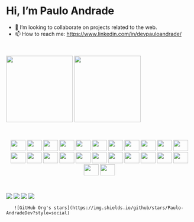   <h1> Hi, I’m Paulo Andrade </h1>
  
  
- 👀 I’m looking to collaborate on projects related to the web.
- 📫 How to reach me: https://www.linkedin.com/in/devpauloandrade/

<p>&nbsp;</p>

<div>
<a href="https://github.com/Paulo-AndradeDev"></a>
<img height="180em" src="https://github-readme-stats.vercel.app/api?username=Paulo-AndradeDev&show_icons=true&theme=dracula&include_all_commits=true&count_private=true"/>
<img height="180em" src="https://github-readme-stats.vercel.app/api/top-langs/?username=Paulo-AndradeDev&layout=compact&langs_count=16&theme=dracula"/>
</div>

<p>&nbsp;</p>

<div style="display: inline-block;">
  <center>
<img height="30" width="40" src="https://cdn.jsdelivr.net/gh/devicons/devicon/icons/behance/behance-original.svg" />
            <img height="30" width="40" src="https://cdn.jsdelivr.net/gh/devicons/devicon/icons/bootstrap/bootstrap-original-wordmark.svg" />
            <img height="30" width="40" src="https://cdn.jsdelivr.net/gh/devicons/devicon/icons/codeigniter/codeigniter-plain-wordmark.svg" />
            <img height="30" width="40" src="https://cdn.jsdelivr.net/gh/devicons/devicon/icons/composer/composer-original.svg" />
            <img height="30" width="40" src="https://cdn.jsdelivr.net/gh/devicons/devicon/icons/css3/css3-original.svg" />
            <img height="30" width="40" src="https://cdn.jsdelivr.net/gh/devicons/devicon/icons/django/django-plain.svg" />
            <img height="30" width="40" src="https://cdn.jsdelivr.net/gh/devicons/devicon/icons/docker/docker-original-wordmark.svg" />
            <img height="30" width="40" src="https://cdn.jsdelivr.net/gh/devicons/devicon/icons/figma/figma-original.svg" />
            <img height="30" width="40" src="https://cdn.jsdelivr.net/gh/devicons/devicon/icons/filezilla/filezilla-plain.svg" />
            <img height="30" width="40" src="https://cdn.jsdelivr.net/gh/devicons/devicon/icons/git/git-original-wordmark.svg" />
            <img height="30" width="40" src="https://cdn.jsdelivr.net/gh/devicons/devicon/icons/html5/html5-original.svg" />
            <img height="30" width="40" src="https://cdn.jsdelivr.net/gh/devicons/devicon/icons/java/java-original-wordmark.svg" />
            <img height="30" width="40" src="https://cdn.jsdelivr.net/gh/devicons/devicon/icons/javascript/javascript-original.svg" />
            <img height="30" width="40" src="https://cdn.jsdelivr.net/gh/devicons/devicon/icons/jquery/jquery-original-wordmark.svg" />
            <img height="30" width="40" src="https://cdn.jsdelivr.net/gh/devicons/devicon/icons/jupyter/jupyter-original.svg" />
            <img height="30" width="40" src="https://cdn.jsdelivr.net/gh/devicons/devicon/icons/mysql/mysql-original.svg" />
            <img height="30" width="40" src="https://cdn.jsdelivr.net/gh/devicons/devicon/icons/php/php-original.svg" />
            <img height="30" width="40" src="https://cdn.jsdelivr.net/gh/devicons/devicon/icons/postgresql/postgresql-original-wordmark.svg" />
            <img height="30" width="40" src="https://cdn.jsdelivr.net/gh/devicons/devicon/icons/pycharm/pycharm-original.svg" />
            <img height="30" width="40" src="https://cdn.jsdelivr.net/gh/devicons/devicon/icons/python/python-original.svg" />
            <img height="30" width="40" src="https://cdn.jsdelivr.net/gh/devicons/devicon/icons/sqlite/sqlite-original-wordmark.svg" />
            <img height="30" width="40" src="https://cdn.jsdelivr.net/gh/devicons/devicon/icons/wordpress/wordpress-original.svg" />
            <img height="30" width="40" src="https://cdn.jsdelivr.net/gh/devicons/devicon/icons/anaconda/anaconda-original-wordmark.svg" />
            <img height="30" width="40" src="https://cdn.jsdelivr.net/gh/devicons/devicon/icons/visualstudio/visualstudio-plain.svg" />
  </center>
    </div>
    

<p>&nbsp;</p>
    
<div>
	<img src="https://img.shields.io/badge/Gmail-D14836?style=for-the-badge&logo=gmail&logoColor=white">
	<img src="https://img.shields.io/badge/website-000000?style=for-the-badge&logo=About.me&logoColor=white">
	<img src="https://img.shields.io/badge/LinkedIn-0077B5?style=for-the-badge&logo=linkedin&logoColor=white">
	<img src="https://img.shields.io/badge/YouTube-FF0000?style=for-the-badge&logo=youtube&logoColor=white">
</div>
       
       ![GitHub Org's stars](https://img.shields.io/github/stars/Paulo-AndradeDev?style=social)
